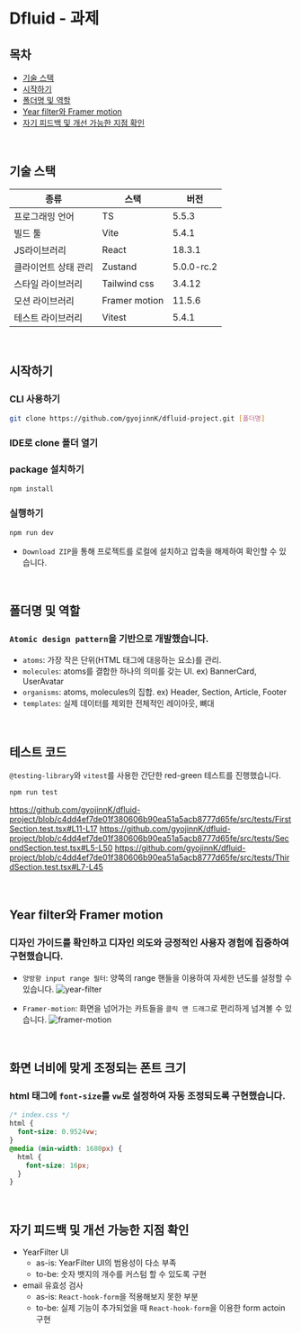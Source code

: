# Dfluid - 과제

## 목차
- [기술 스택](#기술-스택)
- [시작하기](#시작하기)
- [폴더명 및 역할](#폴더명-및-역할)
- [Year filter와 Framer motion](#year-filter와-framer-motion)
- [자기 피드백 및 개선 가능한 지점 확인](#자기-피드백-및-개선-가능한-지점-확인)

<br/>

## 기술 스택
|종류|스택|버전|
|-|-|-|
|프로그래밍 언어|TS|5.5.3|
|빌드 툴|Vite|5.4.1|
|JS라이브러리|React|18.3.1|
|클라이언트 상태 관리|Zustand|5.0.0-rc.2|
|스타일 라이브러리|Tailwind css|3.4.12|
|모션 라이브러리|Framer motion|11.5.6|
|테스트 라이브러리|Vitest|5.4.1|

<br/>

## 시작하기
### CLI 사용하기
```sh
git clone https://github.com/gyojinnK/dfluid-project.git [폴더명]
```
### IDE로 clone 폴더 열기
### package 설치하기
```sh
npm install
```
### 실행하기
```sh
npm run dev
```
- `Download ZIP`을 통해 프로젝트를 로컬에 설치하고 압축을 해제하여 확인할 수 있습니다.

<br/>

## 폴더명 및 역할
### `Atomic design pattern`을 기반으로 개발했습니다.
- `atoms`: 가장 작은 단위(HTML 태그에 대응하는 요소)를 관리.
- `molecules`: atoms를 결합한 하나의 의미를 갖는 UI. ex) BannerCard, UserAvatar
- `organisms`: atoms, molecules의 집합. ex) Header, Section, Article, Footer
- `templates`: 실제 데이터를 제외한 전체적인 레이아웃, 뼈대

<br/>

## 테스트 코드
`@testing-library`와 `vitest`를 사용한 간단한 red-green 테스트를 진행했습니다.
```sh
npm run test
```
https://github.com/gyojinnK/dfluid-project/blob/c4dd4ef7de01f380606b90ea51a5acb8777d65fe/src/tests/FirstSection.test.tsx#L11-L17
https://github.com/gyojinnK/dfluid-project/blob/c4dd4ef7de01f380606b90ea51a5acb8777d65fe/src/tests/SecondSection.test.tsx#L5-L50
https://github.com/gyojinnK/dfluid-project/blob/c4dd4ef7de01f380606b90ea51a5acb8777d65fe/src/tests/ThirdSection.test.tsx#L7-L45

<br/>

## Year filter와 Framer motion
### 디자인 가이드를 확인하고 디자인 의도와 긍정적인 사용자 경험에 집중하여 구현했습니다.
- `양방향 input range 필터`: 양쪽의 range 핸들을 이용하여 자세한 년도를 설정할 수 있습니다.
![year-filter](https://github.com/user-attachments/assets/64678f27-0bbc-4ab4-82ac-be834158eeef)

- `Framer-motion`: 화면을 넘어가는 카트들을 `클릭 앤 드래그`로 편리하게 넘겨볼 수 있습니다.
![framer-motion](https://github.com/user-attachments/assets/d8a53123-47fc-43b7-8ebe-63141faf4646)

<br/>

## 화면 너비에 맞게 조정되는 폰트 크기
### html 태그에 `font-size`를 `vw`로 설정하여 자동 조정되도록 구현했습니다.
```css
/* index.css */
html {
  font-size: 0.9524vw;
}
@media (min-width: 1680px) {
  html {
    font-size: 16px;
  }
}
```

<br/>

## 자기 피드백 및 개선 가능한 지점 확인
- YearFilter UI
  - as-is: YearFilter UI의 범용성이 다소 부족
  - to-be: 숫자 뱃지의 개수를 커스텀 할 수 있도록 구현
- email 유효성 검사
  - as-is: `React-hook-form`을 적용해보지 못한 부분
  - to-be: 실제 기능이 추가되었을 때 `React-hook-form`을 이용한 form actoin 구현

